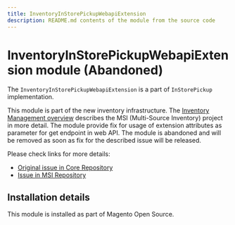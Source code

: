 ```yaml
---
title: InventoryInStorePickupWebapiExtension
description: README.md contents of the module from the source code
---
```


# InventoryInStorePickupWebapiExtension module (Abandoned)

The `InventoryInStorePickupWebapiExtension`  is a part of `InStorePickup` implementation.

This module is part of the new inventory infrastructure. The
[Inventory Management overview](https://devdocs.magento.com/guides/v2.4/inventory/index.html)
describes the MSI (Multi-Source Inventory) project in more detail.
The module provide fix for usage of extension attributes as parameter for get endpoint in web API.
The module is abandoned and will be removed as soon as fix for the described issue will be released.

Please check links for more details:

* [Original issue in Core Repository](https://github.com/magento/magento2/issues/24116)  
* [Issue in MSI Repository](https://github.com/magento-engcom/msi/issues/2507)

## Installation details

This module is installed as part of Magento Open Source.
